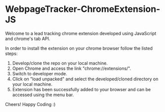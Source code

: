 # WebpageTracker-ChromeExtension-JS

Welcome to a lead tracking chrome extension developed using JavaScript and chrome's tab API. 

In order to install the extension on your chrome browser follow the listed steps: 
1. Develop/clone the repo on your local machine. 
2. Open Chrome and access the link "chrome://extensions/".
3. Switch to developer mode.
4. Click on "load unpacked" and select the developed/cloned directory on your local machine.
5. Extension has been successfully added to your browser and can be accessed using the menu bar. 

Cheers! 
Happy Coding :)
